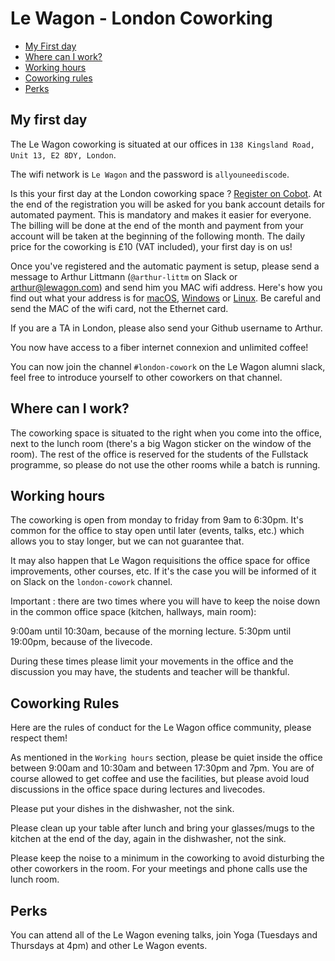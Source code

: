 # Le Wagon - London Coworking

- [My First day](#my-first-day)
- [Where can I work?](#where-can-i-work)
- [Working hours](#working-hours)
- [Coworking rules](#coworking-rules)
- [Perks](#perks)

## My first day

The Le Wagon coworking is situated at our offices in `138 Kingsland Road, Unit 13, E2 8DY, London`.

The wifi network is `Le Wagon` and the password is `allyouneediscode`.

Is this your first day at the London coworking space ? [Register on Cobot](https://lewagon-london.cobot.me/). At the end of the registration you will be asked for you bank account details for automated payment. This is mandatory and makes it easier for everyone. The billing will be done at the end of the month and payment from your account will be taken at the beginning of the following month. The daily price for the coworking is £10 (VAT included), your first day is on us!

Once you've registered and the automatic payment is setup, please send a message to Arthur Littmann (`@arthur-littm` on Slack or arthur@lewagon.com) and send him you MAC wifi address. Here's how you find out what your address is for [macOS](http://osxdaily.com/2012/02/28/find-mac-address-mac-os-x/), [Windows](https://www.lifewire.com/finding-ip-mac-addresses-microsoft-windows-816525) or [Linux](http://www.coffer.com/mac_info/locate-unix.html). Be careful and send the MAC of the wifi card, not the Ethernet card.

If you are a TA in London, please also send your Github username to Arthur.

You now have access to a fiber internet connexion and unlimited coffee!

You can now join the channel `#london-cowork` on the Le Wagon alumni slack, feel free to introduce yourself to other coworkers on that channel.

## Where can I work?

The coworking space is situated to the right when you come into the office, next to the lunch room (there's a big Wagon sticker on the window of the room). The rest of the office is reserved for the students of the Fullstack programme, so please do not use the other rooms while a batch is running.

## Working hours

The coworking is open from monday to friday from 9am to 6:30pm. It's common for the office to stay open until later (events, talks, etc.) which allows you to stay longer, but we can not guarantee that.

It may also happen that Le Wagon requisitions the office space for office improvements, other courses, etc. If it's the case you will be informed of it on Slack on the `london-cowork` channel.

Important : there are two times where you will have to keep the noise down in the common office space  (kitchen, hallways, main room):

9:00am until 10:30am, because of the morning lecture.
5:30pm until 19:00pm, because of the livecode.

During these times please limit your movements in the office and the discussion you may have, the students and teacher will be thankful.

## Coworking Rules

Here are the rules of conduct for the Le Wagon office community, please respect them!

As mentioned in the `Working hours` section, please be quiet inside the office between 9:00am and 10:30am and between 17:30pm and 7pm.
You are of course allowed to get coffee and use the facilities, but please avoid loud discussions in the office space during lectures and livecodes.

Please put your dishes in the dishwasher, not the sink.

Please clean up your table after lunch and bring your glasses/mugs to the kitchen at the end of the day, again in the dishwasher, not the sink.

Please keep the noise to a minimum in the coworking to avoid disturbing the other coworkers in the room. For your meetings and phone calls use the lunch room.

## Perks

You can attend all of the Le Wagon evening talks, join Yoga (Tuesdays and Thursdays at 4pm) and other Le Wagon events.

